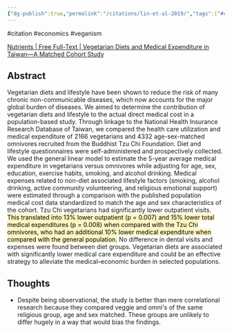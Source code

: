 ```yaml
---
{"dg-publish":true,"permalink":"/citations/lin-et-al-2019/","tags":["#citation","#economics","#veganism"],"created":"2025-10-23T17:42:44.497+01:00","updated":"2025-10-23T18:06:08.782+01:00"}
---
```


#citation #economics #veganism 

[Nutrients | Free Full-Text | Vegetarian Diets and Medical Expenditure in Taiwan—A Matched Cohort Study](https://www.mdpi.com/2072-6643/11/11/2688)

## Abstract
Vegetarian diets and lifestyle have been shown to reduce the risk of many chronic non-communicable diseases, which now accounts for the major global burden of diseases. We aimed to determine the contribution of vegetarian diets and lifestyle to the actual direct medical cost in a population-based study. Through linkage to the National Health Insurance Research Database of Taiwan, we compared the health care utilization and medical expenditure of 2166 vegetarians and 4332 age-sex-matched omnivores recruited from the Buddhist Tzu Chi Foundation. Diet and lifestyle questionnaires were self-administered and prospectively collected. We used the general linear model to estimate the 5-year average medical expenditure in vegetarians versus omnivores while adjusting for age, sex, education, exercise habits, smoking, and alcohol drinking. Medical expenses related to non-diet associated lifestyle factors (smoking, alcohol drinking, active community volunteering, and religious emotional support) were estimated through a comparison with the published population medical cost data standardized to match the age and sex characteristics of the cohort. Tzu Chi vegetarians had significantly lower outpatient visits. <mark style="background: #FFF3A3A6;">This translated into 13% lower outpatient (p = 0.007) and 15% lower total medical expenditures (p = 0.008) when compared with the Tzu Chi omnivores, who had an additional 10% lower medical expenditure when compared with the general population.</mark> No difference in dental visits and expenses were found between diet groups. Vegetarian diets are associated with significantly lower medical care expenditure and could be an effective strategy to alleviate the medical–economic burden in selected populations.

## Thoughts
- Despite being observational, the study is better than mere correlational research because they compared veggie and omni's of the same religious group, age and sex matched. These groups are unlikely to differ hugely in a way that would bias the findings.